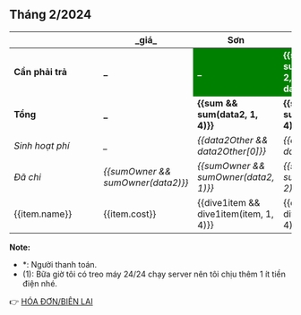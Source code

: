 ## Tháng 2/2024

<table>
    <thead>
        <th>&emsp;&emsp;&emsp;&emsp;&emsp;&emsp;&emsp;&emsp;&emsp;</th>
        <th>_giá_</th>
        <th>Sơn</th>
        <th>Cảnh</th>
        <th>Châu</th>
        <th>Luân</th>
    </thead>
    <tbody>
        <tr>
            <td><b>Cần phải trả</b></td>
            <td><b>_</b></td>
            <td style="background: green; color: white;"><b>_</b></td>
            <td style="background: green; color: white;"><b>{{sumToPaid && sumToPaid(data2, 2, 4, data2Other)}}</b></td>
            <td style="background: green; color: white;"><b>{{sumToPaid && sumToPaid(data2, 3, 4, data2Other)}}</b></td>
            <td style="background: green; color: white;"><b>{{sumToPaid && sumToPaid(data2, 4, 4, data2Other)}}</b></td>
        </tr>
        <tr>
            <td><b>Tổng</b></td>
            <td><b>_</b></td>
            <td><b>{{sum && sum(data2, 1, 4)}}</b></td>
            <td><b>{{sum && sum(data2, 2, 4)}}</b></td>
            <td><b>{{sum && sum(data2, 3, 4)}}</b></td>
            <td><b>{{sum && sum(data2, 4, 4)}}</b></td>
        </tr>
        <tr>
            <td><i>Sinh hoạt phí</i></td>
            <td><i>_</i></td>
            <td><i>{{data2Other && data2Other[0]}}</i></td>
            <td><i>{{data2Other && data2Other[1]}}</i></td>
            <td><i>{{data2Other && data2Other[2]}}</i></td>
            <td><i>{{data2Other && data2Other[3]}}</i></td>
        </tr>
        <tr>
            <td><i>Đã chi</i></td>
            <td><i>{{sumOwner && sumOwner(data2)}}</i></td>
            <td><i>{{sumOwner && sumOwner(data2, 1)}}</i></td>
            <td><i>{{sumOwner && sumOwner(data2, 2)}}</i></td>
            <td><i>{{sumOwner && sumOwner(data2, 3)}}</i></td>
            <td><i>{{sumOwner && sumOwner(data2, 4)}}</i></td>
        </tr>
        <tr v-for="item in data2">
            <td>{{item.name}}</td>
            <td>{{item.cost}}</td>
            <td>{{dive1item && dive1item(item, 1, 4)}}</td>
            <td>{{dive1item && dive1item(item, 2, 4)}}</td>
            <td>{{dive1item && dive1item(item, 3, 4)}}</td>
            <td>{{dive1item && dive1item(item, 4, 4)}}</td>
        </tr>
    </tbody>
</table>

**Note:**
- *: Người thanh toán.
- (1): Bữa giờ tôi có treo máy 24/24 chạy server nên tôi chịu thêm 1 ít tiền điện nhé.

:point_right: [HÓA ĐƠN/BIÊN LAI](/bills-2024/feb/t2-2024.md)
